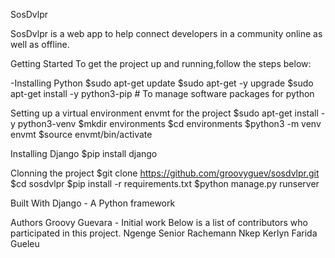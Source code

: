 SosDvlpr

SosDvlpr is a web app to help connect developers in a community online as well as offline. 


Getting Started
To get the project up and running,follow the steps below:

-Installing Python
$sudo apt-get update 
$sudo apt-get -y upgrade 
$sudo apt-get install -y python3-pip  # To manage software packages for python

Setting up a virtual environment envmt for the project 
$sudo apt-get install -y python3-venv
$mkdir environments
$cd environments
$python3 -m venv envmt
$source envmt/bin/activate

Installing Django
$pip install django

Clonning the project
$git clone https://github.com/groovyguev/sosdvlpr.git
$cd sosdvlpr
$pip install -r requirements.txt
$python manage.py runserver


Built With
Django - A Python framework 

Authors
Groovy Guevara - Initial work 
Below is a list of contributors who participated in this project.
Ngenge Senior
Rachemann
Nkep Kerlyn
Farida Gueleu
